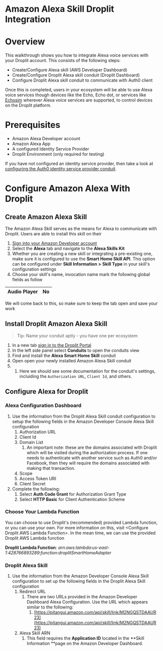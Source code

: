 # Amazon Alexa Skill Droplit Integration

# Overview

This walkthrough shows you how to integrate Alexa voice services with your Droplit account. This consists of the following steps:

* Create/Configure Alexa skill \(AWS Developer Dashboard\)
* Create/Configure Droplit Alexa skill conduit \(Droplit Dashboard\)
* Configure Droplit Alexa skill conduit to communicate with Auth0 client 

Once this is completed, users in your ecosystem will be able to use Alexa voice services though devices like the Echo, Echo dot, or services like [Echosim](https://echosim.io/welcome?next=%2F) wherever Alexa voice services are supported, to control devices on the Droplit platform.

# Prerequisites

* Amazon Alexa Developer account
* Amazon Alexa App
* A configured Identity Service Provider
* Droplit Environment \(only required for testing\)

If you have not configured an identity service provider, then take a look at [configuring the Auth0 identity service provider conduit](https://ferrantejake.gitbooks.io/braindump/content/droplit-installing-identity-provider-conduit.html).

# Configure Amazon Alexa With Droplit

## Create Amazon Alexa Skill

The Amazon Alexa Skill serves as the means for Alexa to communicate with Droplit. Users are able to install this skill on their 

1. [Sign into your Amazon Developer account](https://developer.amazon.com)
2. Select the **Alexa** tab and navigate to the **Alexa Skills Kit** 
3. Whether you are creating a new skill or integrating a pre-existing one, make sure it is configured to use the **Smart Home Skill API**. This option can be configured under **Skill Information** **&gt;** **Skill Type** in your skill's configuration settings
4. Choose your skill's name, invocation name mark the following global fields as follow

| Audio Player | No |
| :--- | :--- |


We will come back to this, so make sure to keep the tab open and save your work

## Install Droplit Amazon Alexa Skill

> Tip: Name your conduit aptly - you have one per ecosystem

1. In a new tab [sign in to the Droplit Portal](http://portal.droplit.io)
2. In the left side panel select **Conduits** to open the conduits view
3. Find and install the **Alexa Smart Home Skill** conduit
4. Open open your newly installed Amazon Alexa Skill conduit
5. 1. Here we should see some documentation for the conduit's settings, incluiding the `Authorization URL`, `Client Id`, and others.

## Configure Alexa for Droplit

### Alexa Configuration Dashboard

1. Use the information from the Droplit Alexa Skill conduit configuration to setup the following fields in the Amazon Developer Console Alexa Skill configuration
   1. Authorization URL
   2. Client Id
   3. Domain List
      1. An important note: these are the domains associated with Droplit which will be visited during the authorization process. If one needs to authenticate with another service such as Auth0 and/or Facebook, then they will require the domains associated with making that transaction.
   4. Scope
   5. Access Token URI
   6. Client Secret
2. Complete the following:
   1. Select **Auth Code Grant** for Authorization Grant Type
   2. Select **HTTP Basic** for Client Authentication Scheme

### Choose Your Lambda Function

You can choose to use Droplit's \(recommended\) provided Lambda function, or you can use your own. For more information on this, visit &lt;Configure Droplit AWS Lambda Function&gt;. In the mean time, we can use the provided Droplit AWS Lambda function

**Droplit Lambda Function**: _arn:aws:lambda:us-east-1:428766893289:function:droplitSmartHomeAdapter_

### Droplit Alexa Skill

1. Use the information from the Amazon Developer Console Alexa Skill configuration to set up the following fields in the Droplit Alexa Skill configuration
   1. Redirect URL
      1. There are two URLs provided in the Amazon Developer Dashboard Alexa Configuration. Use the URL which appears similar to the following:
         1. [https://pitangui.amazon.com/api/skill/link/M2NGQSTDAAUR23](https://pitangui.amazon.com/api/skill/link/M2NGQSTDAAUR23)
   2. Alexa Skill ARN
      1. This field requires the **Application ID** located in the **Skill Information **page on the Amazon Developer Dashboard.



